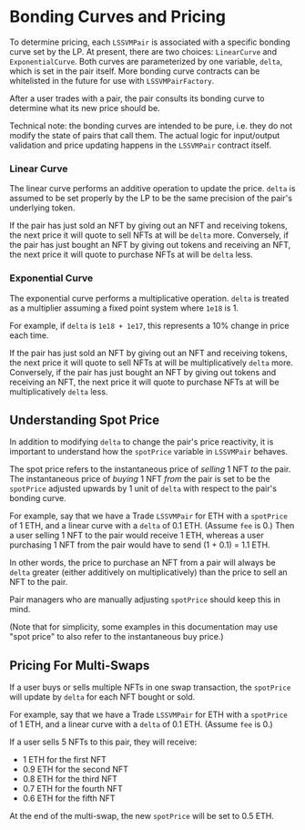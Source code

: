 # Bonding Curves and Pricing

To determine pricing, each `LSSVMPair` is associated with a specific bonding curve set by the LP. At present, there are two choices: `LinearCurve` and `ExponentialCurve`. Both curves are parameterized by one variable, `delta`, which is set in the pair itself. More bonding curve contracts can be whitelisted in the future for use with `LSSVMPairFactory`.

After a user trades with a pair, the pair consults its bonding curve to determine what its new price should be. 

Technical note: the bonding curves are intended to be pure, i.e. they do not modify the state of pairs that call them. The actual logic for input/output validation and price updating happens in the `LSSVMPair` contract itself. 

### Linear Curve
The linear curve performs an additive operation to update the price. `delta` is assumed to be set properly by the LP to be the same precision of the pair's underlying token.

If the pair has just sold an NFT by giving out an NFT and receiving tokens, the next price it will quote to sell NFTs at will be `delta` more. Conversely, if the pair has just bought an NFT by giving out tokens and receiving an NFT, the next price it will quote to purchase NFTs at will be `delta` less. 

### Exponential Curve
The exponential curve performs a multiplicative operation. `delta` is treated as a multiplier assuming a fixed point system where `1e18` is 1.

For example, if `delta` is `1e18 + 1e17`, this represents a 10% change in price each time.

If the pair has just sold an NFT by giving out an NFT and receiving tokens, the next price it will quote to sell NFTs at will be multiplicatively `delta` more. Conversely, if the pair has just bought an NFT by giving out tokens and receiving an NFT, the next price it will quote to purchase NFTs at will be multiplicatively `delta` less. 

## Understanding Spot Price
In addition to modifying `delta` to change the pair's price reactivity, it is important to understand how the `spotPrice` variable in `LSSVMPair` behaves.

The spot price refers to the instantaneous price of *selling* 1 NFT *to* the pair. The instantaneous price of *buying* 1 NFT *from* the pair is set to be the `spotPrice` adjusted upwards by 1 unit of `delta` with respect to the pair's bonding curve.

For example, say that we have a Trade `LSSVMPair` for ETH  with a `spotPrice` of 1 ETH, and a linear curve with a `delta` of 0.1 ETH. (Assume `fee` is 0.) Then a user selling 1 NFT to the pair would receive 1 ETH, whereas a user purchasing 1 NFT from the pair would have to send (1 + 0.1) = 1.1 ETH.

In other words, the price to purchase an NFT from a pair will always be `delta` greater (either additively on multiplicatively) than the price to sell an NFT to the pair.

Pair managers who are manually adjusting `spotPrice` should keep this in mind.

(Note that for simplicity, some examples in this documentation may use "spot price" to also refer to the instantaneous buy price.)

## Pricing For Multi-Swaps
If a user buys or sells multiple NFTs in one swap transaction, the `spotPrice` will update by `delta` for each NFT bought or sold. 

For example, say that we have a Trade `LSSVMPair` for ETH  with a `spotPrice` of 1 ETH, and a linear curve with a `delta` of 0.1 ETH. (Assume `fee` is 0.)

If a user sells 5 NFTs to this pair, they will receive:

* 1 ETH for the first NFT
* 0.9 ETH for the second NFT
* 0.8 ETH for the third NFT
* 0.7 ETH for the fourth NFT
* 0.6 ETH for the fifth NFT

At the end of the multi-swap, the new `spotPrice` will be set to 0.5 ETH.